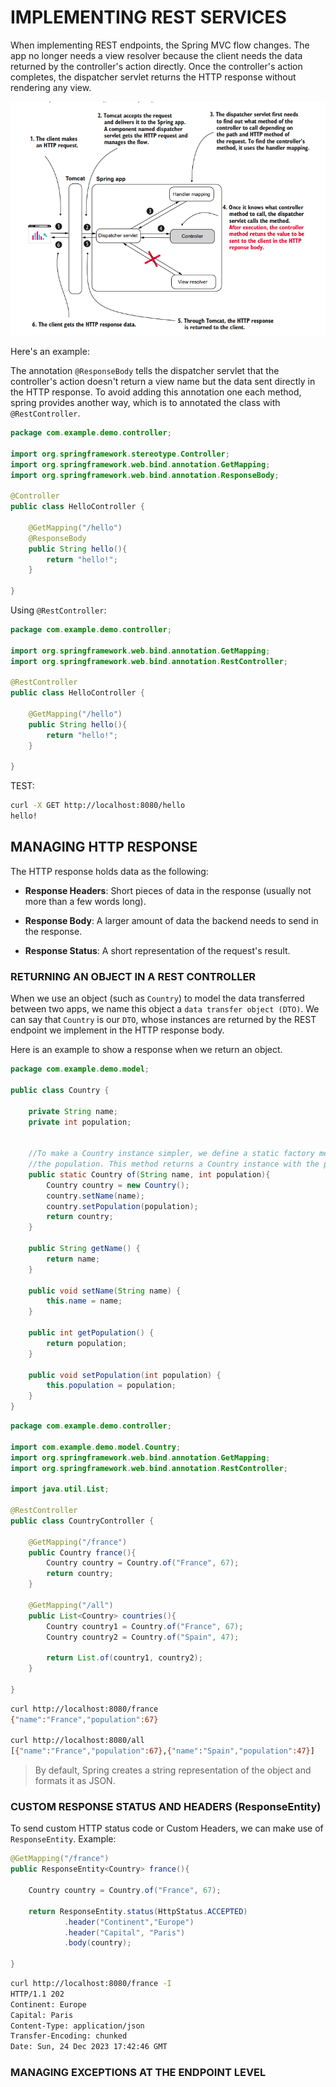# IMPLEMENTING REST SERVICES

When implementing REST endpoints, the Spring MVC flow changes. The app no longer needs a view resolver because the client needs the data returned by the controller's action directly. Once the controller's action completes, the dispatcher servlet returns the HTTP response without rendering any view.

![rest-services-flow](images/rest-services-flow.png)

Here's an example:

The annotation `@ResponseBody` tells the dispatcher servlet that the controller's action doesn't return a view name but the data sent directly in the HTTP response. To avoid adding this annotation one each method, spring provides another way, which is to annotated the class with `@RestController`.

```java
package com.example.demo.controller;

import org.springframework.stereotype.Controller;
import org.springframework.web.bind.annotation.GetMapping;
import org.springframework.web.bind.annotation.ResponseBody;

@Controller
public class HelloController {

    @GetMapping("/hello")
    @ResponseBody
    public String hello(){
        return "hello!";
    }

}
```

Using `@RestController`:

```java
package com.example.demo.controller;

import org.springframework.web.bind.annotation.GetMapping;
import org.springframework.web.bind.annotation.RestController;

@RestController
public class HelloController {

    @GetMapping("/hello")
    public String hello(){
        return "hello!";
    }

}
```

TEST:

```bash
curl -X GET http://localhost:8080/hello
hello!
```

## MANAGING HTTP RESPONSE

The HTTP response holds data as the following:

- **Response Headers**: Short pieces of data in the response (usually not more than a few words long).

- **Response Body**: A larger amount of data the backend needs to send in the response.

- **Response Status**: A short representation of the request's result.

### RETURNING AN OBJECT IN A REST CONTROLLER

When we use an object (such as `Country`) to model the data transferred between two apps, we name this object a `data transfer object (DTO)`. We can say that `Country` is our `DTO`, whose instances are returned by the REST endpoint we implement in the HTTP response body.

Here is an example to show a response when we return an object.

```java
package com.example.demo.model;

public class Country {

    private String name;
    private int population;


    //To make a Country instance simpler, we define a static factory method that receives the name and
    //the population. This method returns a Country instance with the provided values set.
    public static Country of(String name, int population){
        Country country = new Country();
        country.setName(name);
        country.setPopulation(population);
        return country;
    }

    public String getName() {
        return name;
    }

    public void setName(String name) {
        this.name = name;
    }

    public int getPopulation() {
        return population;
    }

    public void setPopulation(int population) {
        this.population = population;
    }
}
```

```java
package com.example.demo.controller;

import com.example.demo.model.Country;
import org.springframework.web.bind.annotation.GetMapping;
import org.springframework.web.bind.annotation.RestController;

import java.util.List;

@RestController
public class CountryController {

    @GetMapping("/france")
    public Country france(){
        Country country = Country.of("France", 67);
        return country;
    }

    @GetMapping("/all")
    public List<Country> countries(){
        Country country1 = Country.of("France", 67);
        Country country2 = Country.of("Spain", 47);

        return List.of(country1, country2);
    }

}
```

```bash
curl http://localhost:8080/france
{"name":"France","population":67}

curl http://localhost:8080/all
[{"name":"France","population":67},{"name":"Spain","population":47}]
```

> By default, Spring creates a string representation of the object and formats it as JSON.

### CUSTOM RESPONSE STATUS AND HEADERS (ResponseEntity)

To send custom HTTP status code or Custom Headers, we can make use of `ResponseEntity`. Example:

```java
@GetMapping("/france")
public ResponseEntity<Country> france(){

    Country country = Country.of("France", 67);

    return ResponseEntity.status(HttpStatus.ACCEPTED)
            .header("Continent","Europe")
            .header("Capital", "Paris")
            .body(country);

}
```

```bash
curl http://localhost:8080/france -I
HTTP/1.1 202
Continent: Europe
Capital: Paris
Content-Type: application/json
Transfer-Encoding: chunked
Date: Sun, 24 Dec 2023 17:42:46 GMT
```

### MANAGING EXCEPTIONS AT THE ENDPOINT LEVEL
